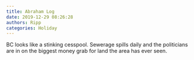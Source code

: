 ```yaml
---
title: Abraham Log
date: 2019-12-29 08:26:28
authors: Ripp
categories: Holiday
---
```


 BC looks like a stinking cesspool. Sewerage spills daily  and the politicians are in on the biggest money grab for land the area has ever seen.